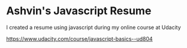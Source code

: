 # Ashvin's Javascript Resume
I created a resume using javascript during my online course at Udacity

https://www.udacity.com/course/javascript-basics--ud804
